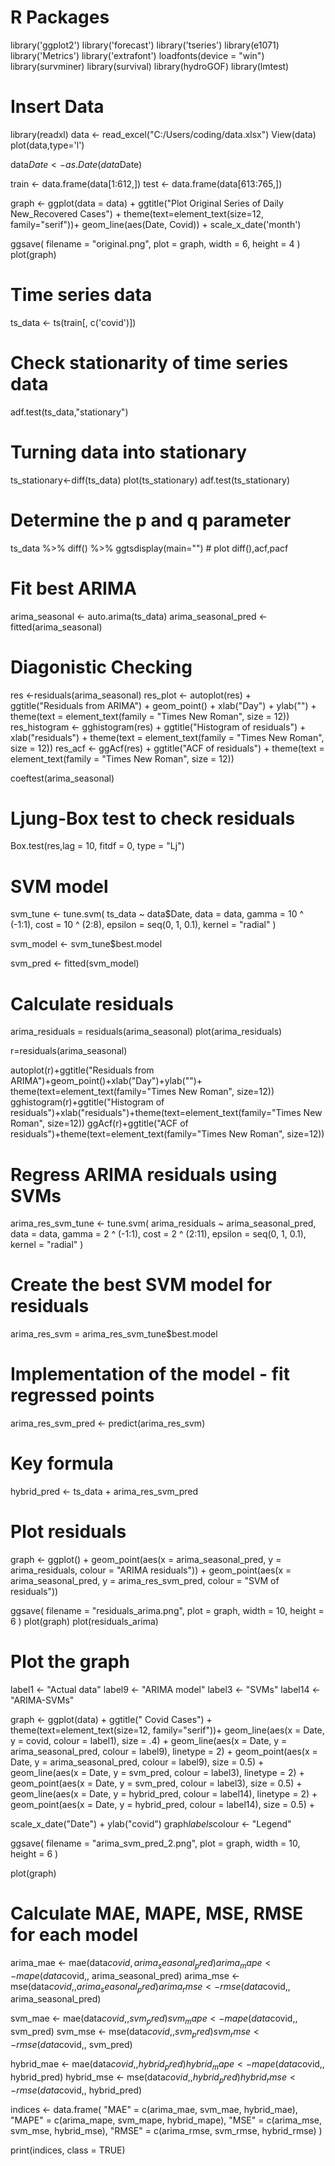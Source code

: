 # R Packages
library('ggplot2')
library('forecast')
library('tseries')
library(e1071)
library('Metrics')
library('extrafont')
loadfonts(device = "win")
library(survminer)
library(survival)
library(hydroGOF)
library(lmtest)

# Insert Data
library(readxl)
data <- read_excel("C:/Users/coding/data.xlsx")
View(data)
plot(data,type='l')

data$Date <- as.Date(data$Date)

train <- data.frame(data[1:612,])
test <- data.frame(data[613:765,])

graph <- ggplot(data = data) +
  ggtitle("Plot Original Series of Daily New_Recovered Cases") +
  theme(text=element_text(size=12,  family="serif"))+
  geom_line(aes(Date, Covid)) + scale_x_date('month')

ggsave(
  filename = "original.png",
  plot = graph,
  width = 6,
  height = 4
)
plot(graph)

# Time series data
ts_data <- ts(train[, c('covid')])

# Check stationarity of time series data
adf.test(ts_data,"stationary")

# Turning data into stationary
ts_stationary<-diff(ts_data)
plot(ts_stationary)
adf.test(ts_stationary)

# Determine the p and q parameter
ts_data %>% diff() %>% ggtsdisplay(main="") # plot diff(),acf,pacf

# Fit best ARIMA
arima_seasonal <- auto.arima(ts_data)
arima_seasonal_pred <- fitted(arima_seasonal)

# Diagonistic Checking
res <-residuals(arima_seasonal)
res_plot <- autoplot(res) + ggtitle("Residuals from ARIMA") +
 geom_point() + xlab("Day") + ylab("") +
 theme(text = element_text(family = "Times New Roman", size = 12))
res_histogram <- gghistogram(res) + ggtitle("Histogram of residuals") +
 xlab("residuals") + theme(text = element_text(family = "Times New Roman", size = 12))
res_acf <- ggAcf(res) + ggtitle("ACF of residuals") +
 theme(text = element_text(family = "Times New Roman", size = 12))

coeftest(arima_seasonal)

# Ljung-Box test to check residuals
Box.test(res,lag = 10, fitdf = 0, type = "Lj")


# SVM model
svm_tune <- tune.svm(
  ts_data ~ data$Date,
  data = data,
  gamma = 10 ^ (-1:1),
  cost = 10 ^ (2:8),
  epsilon = seq(0, 1, 0.1),
  kernel = "radial"
)

svm_model <- svm_tune$best.model

svm_pred <- fitted(svm_model)

# Calculate residuals
arima_residuals = residuals(arima_seasonal)
plot(arima_residuals)

r=residuals(arima_seasonal)

autoplot(r)+ggtitle("Residuals from ARIMA")+geom_point()+xlab("Day")+ylab("")+ theme(text=element_text(family="Times New Roman", size=12))
gghistogram(r)+ggtitle("Histogram of residuals")+xlab("residuals")+theme(text=element_text(family="Times New Roman", size=12))
ggAcf(r)+ggtitle("ACF of residuals")+theme(text=element_text(family="Times New Roman", size=12))


# Regress ARIMA residuals using SVMs
arima_res_svm_tune <- tune.svm(
  arima_residuals ~ arima_seasonal_pred,
  data = data,
  gamma = 2 ^ (-1:1),
  cost = 2 ^ (2:11),
  epsilon = seq(0, 1, 0.1),
  kernel = "radial"
)

# Create the best SVM model for residuals
arima_res_svm = arima_res_svm_tune$best.model

# Implementation of the model - fit regressed points
arima_res_svm_pred <- predict(arima_res_svm)

# Key formula
hybrid_pred <- ts_data + arima_res_svm_pred

# Plot residuals
graph <- ggplot() +
  geom_point(aes(x = arima_seasonal_pred, y = arima_residuals, colour = "ARIMA residuals")) +
  geom_point(aes(x = arima_seasonal_pred, y = arima_res_svm_pred, colour = "SVM of residuals"))

ggsave(
  filename = "residuals_arima.png",
  plot = graph,
  width = 10,
  height = 6
)
plot(graph)
plot(residuals_arima)


# Plot the graph
label1 <- "Actual data"
label9 <- "ARIMA model"
label3 <- "SVMs"
label14 <- "ARIMA-SVMs"


graph <- ggplot(data) +
  ggtitle("                      Covid Cases") +
  theme(text=element_text(size=12,  family="serif"))+
  geom_line(aes(x = Date, y = covid, colour = label1), size = .4) +
  geom_line(aes(x = Date, y = arima_seasonal_pred, colour = label9), linetype = 2) +
  geom_point(aes(x = Date, y = arima_seasonal_pred, colour = label9), size = 0.5) +
  geom_line(aes(x = Date, y = svm_pred, colour = label3), linetype = 2) +
  geom_point(aes(x = Date, y = svm_pred, colour = label3), size = 0.5) +
  geom_line(aes(x = Date, y = hybrid_pred, colour = label14), linetype = 2) +
  geom_point(aes(x = Date, y = hybrid_pred, colour = label14), size = 0.5) +

  scale_x_date("Date") +
  ylab("covid")
graph$labels$colour <- "Legend"


ggsave(
  filename = "arima_svm_pred_2.png",
  plot = graph,
  width = 10,
  height = 6
)

plot(graph)


# Calculate MAE, MAPE, MSE, RMSE for each model
arima_mae <- mae(data$covid, arima_seasonal_pred)
arima_mape <- mape(data$covid,, arima_seasonal_pred)
arima_mse <- mse(data$covid,, arima_seasonal_pred)
arima_rmse <- rmse(data$covid,, arima_seasonal_pred)

svm_mae <- mae(data$covid,, svm_pred)
svm_mape <- mape(data$covid,, svm_pred)
svm_mse <- mse(data$covid,, svm_pred)
svm_rmse <- rmse(data$covid,, svm_pred)

hybrid_mae <- mae(data$covid,, hybrid_pred)
hybrid_mape <- mape(data$covid,, hybrid_pred)
hybrid_mse <- mse(data$covid,, hybrid_pred)
hybrid_rmse <- rmse(data$covid,, hybrid_pred)

indices <- data.frame(
  "MAE" = c(arima_mae, svm_mae, hybrid_mae),
  "MAPE" = c(arima_mape, svm_mape, hybrid_mape),
  "MSE" = c(arima_mse, svm_mse, hybrid_mse),
  "RMSE" = c(arima_rmse, svm_rmse, hybrid_rmse)
)

print(indices, class = TRUE)
